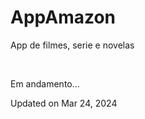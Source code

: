 # AppAmazon
<p>App de filmes, serie e novelas</p><br>
<p>Em andamento...</p>




Updated on Mar 24, 2024

